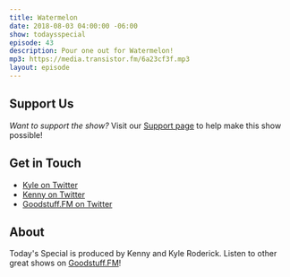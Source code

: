 ```yaml
---
title: Watermelon
date: 2018-08-03 04:00:00 -06:00
show: todaysspecial
episode: 43
description: Pour one out for Watermelon!
mp3: https://media.transistor.fm/6a23cf3f.mp3
layout: episode
---
```



## Support Us
*Want to support the show?* Visit our [Support page](https://goodstuff.fm/support) to help make this show possible!

## Get in Touch
- [Kyle on Twitter](http://twitter.com/dogburps)
- [Kenny on Twitter](http://twitter.com/kennyroderick_)
- [Goodstuff.FM on Twitter](http://twitter.com/goodstufffm)
## About

Today's Special is produced by Kenny and Kyle Roderick. Listen to other great shows on [Goodstuff.FM](http://goodstuff.fm/shows)!